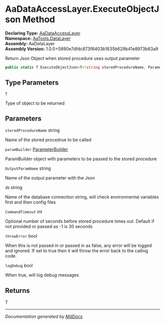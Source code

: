 ﻿<!--  
  <auto-generated>   
    The contents of this file were generated by a tool.  
    Changes to this file may be list if the file is regenerated  
  </auto-generated>   
-->

# AaDataAccessLayer.ExecuteObjectJson Method

**Declaring Type:** [AaDataAccessLayer](../index.md)  
**Namespace:** [AaTools.DataLayer](../../index.md)  
**Assembly:** AaDataLayer  
**Assembly Version:** 1.0.0+5890e7dfdc873f8403b1635b629b41e8973b63a9

Return Json Object when stored procedure uses output parameter

```csharp
public static T ExecuteObjectJson<T>(string storedProcedureName, ParameterBuilder paramBuilder, string OutputParamName, string db, int CommandTimeout = -1, bool throwError = false, bool logDebug = false);
```

## Type Parameters

`T`

Type of object to be returned

## Parameters

`storedProcedureName`  string

Name of the stored procedrue to be called

`paramBuilder`  [ParameterBuilder](../../ParameterBuilder/index.md)

ParamBuilder object with parameters to be passed to the stored procedure

`OutputParamName`  string

Name of the output parameter with the Json

`db`  string

Name of the database connection string, will check environmental variables first and then config files

`CommandTimeout`  int

Optional number of seconds before stored procedure times out. Default if not provided or passed as \-1 is 30 seconds

`throwError`  bool

When this is not passed in or passed in as false, any error will be logged and ignored. If set to true then it will throw the error back to the calling code.

`logDebug`  bool

When true, will log debug messages

## Returns

T

___

*Documentation generated by [MdDocs](https://github.com/ap0llo/mddocs)*
